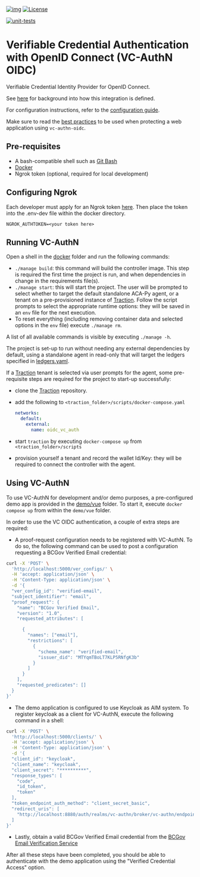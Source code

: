 [![img](https://img.shields.io/badge/Lifecycle-Maturing-007EC6)](https://github.com/bcgov/repomountie/blob/master/doc/lifecycle-badges.md)
[![License](https://img.shields.io/badge/License-Apache%202.0-blue.svg)](LICENSE)

[![unit-tests](https://github.com/bcgov/vc-authn-oidc/actions/workflows/controller_unittests.yml/badge.svg?branch=2.0-development&event=push)](https://github.com/bcgov/vc-authn-oidc/actions/workflows/controller_unittests.yml)

# Verifiable Credential Authentication with OpenID Connect (VC-AuthN OIDC)

Verifiable Credential Identity Provider for OpenID Connect.

See [here](/docs/README.md) for background into how this integration is defined.

For configuration instructions, refer to the [configuration guide](/docs/ConfigurationGuide.md).

Make sure to read the [best practices](/docs/BestPractices.md) to be used when protecting a web application using `vc-authn-oidc`.

## Pre-requisites

- A bash-compatible shell such as [Git Bash](https://git-scm.com/downloads)
- [Docker](https://docs.docker.com/get-docker/)
- Ngrok token (optional, required for local development)

## Configuring Ngrok

Each developer must apply for an Ngrok token [here](https://dashboard.ngrok.com/get-started/your-authtoken). Then place the token into the .env-dev file within the docker directory.

```
NGROK_AUTHTOKEN=<your token here>
```

## Running VC-AuthN

Open a shell in the [docker](docker/) folder and run the following commands:

- `./manage build`: this command will build the controller image. This step is required the first time the project is run, and when dependencies in change in the requirements file(s).
- `./manage start`: this will start the project. The user will be prompted to select whether to target the default standalone ACA-Py agent, or a tenant on a pre-provisioned instance of [Traction](https://github.com/bcgov/traction). Follow the script prompts to select the appropriate runtime options: they will be saved in an `env` file for the next execution.
- To reset everything (including removing container data and selected options in the `env` file) execute `./manage rm`.

A list of all available commands is visible by executing `./manage -h`.

The project is set-up to run without needing any external dependencies by default, using a standalone agent in read-only that will target the ledgers specified in [ledgers.yaml](docker/agent/config/ledgers.yaml).

If a [Traction](https://github.com/bcgov/traction) tenant is selected via user prompts for the agent, some pre-requisite steps are required for the project to start-up successfully:

- clone the [Traction](https://github.com/bcgov/traction) repository.
- add the following to `<traction_folder>/scripts/docker-compose.yaml`

  ```yaml
  networks:
    default:
      external:
        name: oidc_vc_auth
  ```

- start `traction` by executing `docker-compose up` from `<traction_folder>/scripts`
- provision yourself a tenant and record the wallet Id/Key: they will be required to connect the controller with the agent.

## Using VC-AuthN

To use VC-AuthN for development and/or demo purposes, a pre-configured demo app is provided in the [demo/vue](demo/vue/) folder. To start it, execute `docker compose up` from within the `demo/vue` folder.

In order to use the VC OIDC authentication, a couple of extra steps are required:

- A proof-request configuration needs to be registered with VC-AuthN. To do
  so, the following command can be used to post a configuration requesting a BCGov Verified Email credential:

```bash
curl -X 'POST' \
  'http://localhost:5000/ver_configs/' \
  -H 'accept: application/json' \
  -H 'Content-Type: application/json' \
  -d '{
  "ver_config_id": "verified-email",
  "subject_identifier": "email",
  "proof_request": {
    "name": "BCGov Verified Email",
    "version": "1.0",
    "requested_attributes": [

      {
        "names": ["email"],
        "restrictions": [
          {
            "schema_name": "verified-email",
            "issuer_did": "MTYqmTBoLT7KLP5RNfgK3b"
          }
        ]
      }
    ],
    "requested_predicates": []
  }
}'
```

- The demo application is configured to use Keycloak as AIM system. To register keycloak as a client for VC-AuthN, execute the following command in a shell:

```bash
curl -X 'POST' \
  'http://localhost:5000/clients/' \
  -H 'accept: application/json' \
  -H 'Content-Type: application/json' \
  -d '{
  "client_id": "keycloak",
  "client_name": "keycloak",
  "client_secret": "**********",
  "response_types": [
    "code",
    "id_token",
    "token"
  ],
  "token_endpoint_auth_method": "client_secret_basic",
  "redirect_uris": [
    "http://localhost:8880/auth/realms/vc-authn/broker/vc-authn/endpoint"
  ]
}'
```

- Lastly, obtain a valid BCGov Verified Email credential from the [BCGov Email Verification Service](https://email-verification.vonx.io)

After all these steps have been completed, you should be able to authenticate with the demo application using the "Verified Credential Access" option.
